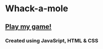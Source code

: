 # Whack-a-mole
## [Play my game!](https://maiedward.github.io/Whack-a-mole/)
### Created using JavaSript, HTML & CSS
